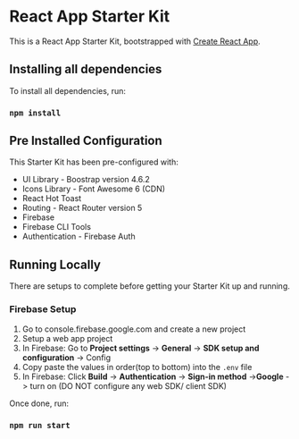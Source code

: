 # React App Starter Kit
This is a React App Starter Kit, bootstrapped with [Create React App](https://github.com/facebook/create-react-app).

## Installing all dependencies
To install all dependencies, run:
### `npm install`

## Pre Installed Configuration
This Starter Kit has been pre-configured with:
<ul>
    <li>UI Library - Boostrap version 4.6.2</li>
    <li>Icons Library - Font Awesome 6 (CDN) </li>
    <li>React Hot Toast </li>
    <li>Routing - React Router version 5</li>
    <li>Firebase</li>
    <li>Firebase CLI Tools</li>
    <li>Authentication - Firebase Auth</li>
</ul>

## Running Locally
There are setups to complete before getting your Starter Kit up and running.

### Firebase Setup
<ol>
    <li>Go to console.firebase.google.com and create a new project</li>
    <li>Setup a web app project</li>
    <li>In Firebase: Go to <b>Project settings</b> -> <b>General</b> -> <b>SDK setup and configuration</b> -> Config</li>
    <li>Copy paste the values in order(top to bottom) into the <code>.env</code> file</li>
    <li>In Firebase: Click <b>Build</b> -> <b>Authentication</b> -> <b>Sign-in method</b> -><b>Google</b> -> turn on (DO NOT configure any web SDK/ client SDK)</li>
</ol>

Once done, run:
### `npm run start`